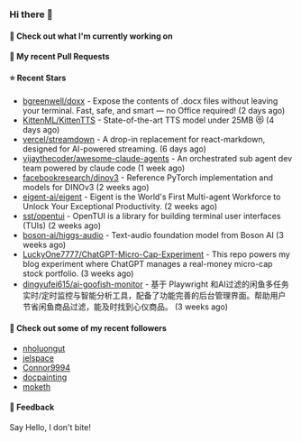 ### Hi there 👋

#### 👷 Check out what I'm currently working on

#### 🔨 My recent Pull Requests


#### ⭐ Recent Stars

- [bgreenwell/doxx](https://github.com/bgreenwell/doxx) - Expose the contents of .docx files without leaving your terminal. Fast, safe, and smart — no Office required! (2 days ago)
- [KittenML/KittenTTS](https://github.com/KittenML/KittenTTS) -  State-of-the-art TTS model under 25MB 😻  (4 days ago)
- [vercel/streamdown](https://github.com/vercel/streamdown) - A drop-in replacement for react-markdown, designed for AI-powered streaming. (6 days ago)
- [vijaythecoder/awesome-claude-agents](https://github.com/vijaythecoder/awesome-claude-agents) - An orchestrated sub agent dev team powered by claude code (1 week ago)
- [facebookresearch/dinov3](https://github.com/facebookresearch/dinov3) - Reference PyTorch implementation and models for DINOv3 (2 weeks ago)
- [eigent-ai/eigent](https://github.com/eigent-ai/eigent) - Eigent is the World&#39;s First Multi-agent Workforce to Unlock Your Exceptional Productivity. (2 weeks ago)
- [sst/opentui](https://github.com/sst/opentui) - OpenTUI is a library for building terminal user interfaces (TUIs) (2 weeks ago)
- [boson-ai/higgs-audio](https://github.com/boson-ai/higgs-audio) - Text-audio foundation model from Boson AI (3 weeks ago)
- [LuckyOne7777/ChatGPT-Micro-Cap-Experiment](https://github.com/LuckyOne7777/ChatGPT-Micro-Cap-Experiment) - This repo powers my blog experiment where ChatGPT manages a real-money micro-cap stock portfolio. (3 weeks ago)
- [dingyufei615/ai-goofish-monitor](https://github.com/dingyufei615/ai-goofish-monitor) - 基于 Playwright 和AI过滤的闲鱼多任务实时/定时监控与智能分析工具，配备了功能完善的后台管理界面。帮助用户节省闲鱼商品过滤，能及时找到心仪商品。 (3 weeks ago)

#### 👯 Check out some of my recent followers

- [nholuongut](https://github.com/nholuongut)
- [jelspace](https://github.com/jelspace)
- [Connor9994](https://github.com/Connor9994)
- [docpainting](https://github.com/docpainting)
- [moketh](https://github.com/moketh)

#### 💬 Feedback

Say Hello, I don't bite!